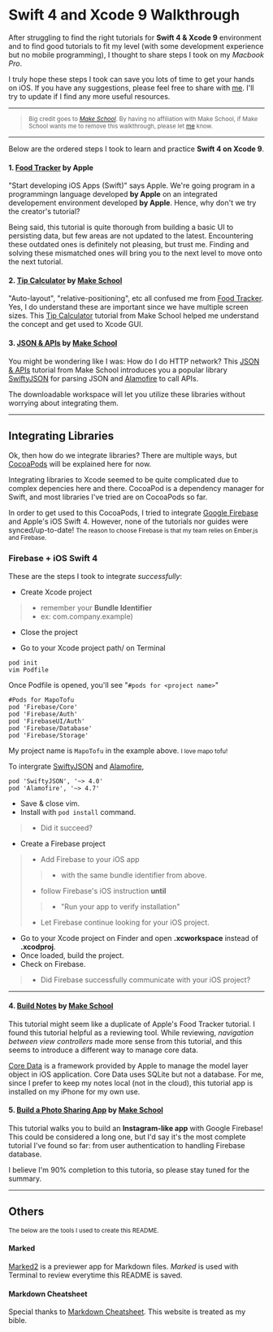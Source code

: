 # Swift 4 and Xcode 9 Walkthrough

After struggling to find the right tutorials for **Swift 4 & Xcode 9** environment and to find good tutorials to fit my level (with some development experience but no mobile programming), I thought to share steps I took on my *Macbook Pro*. 

I truly hope these steps I took can save you lots of time to get your hands on iOS. If you have any suggestions, please feel free to share with [me](mailto:melarisong@hotmail.com). I'll try to update if I find any more useful resources. 

---
> <small>Big credit goes to *[Make School](http://makeschool.com)*. By having no affiliation with Make School, if Make School wants me to remove this walkthrough, please let [me](mailto:melarisong@hotmail.com) know.</small>

---

Below are the ordered steps I took to learn and practice **Swift 4 on Xcode 9**.


#### 1. [Food Tracker](https://developer.apple.com/library/content/referencelibrary/GettingStarted/DevelopiOSAppsSwift/) by Apple

"Start developing iOS Apps (Swift)" says Apple. We're going program in a programmingn language developed **by Apple** on an integrated developement environment developed **by Apple**. Hence, why don't we try the creator's tutorial? 

Being said, this tutorial is quite thorough from building a basic UI to persisting data, but few areas are not updated to the latest. Encountering these outdated ones is definitely not pleasing, but trust me. Finding and solving these mismatched ones will bring you to the next level to move onto the next tutorial.


#### 2. [Tip Calculator](https://www.makeschool.com/online-courses/tutorials/build-a-tip-calculator-in-swift-4/implementing-subviews) by [Make School](https://www.makeschool.com)

"Auto-layout", "relative-positioning", etc all confused me from [Food Tracker](https://developer.apple.com/library/content/referencelibrary/GettingStarted/DevelopiOSAppsSwift/). Yes, I do understand these are important since we have multiple screen sizes. This [Tip Calculator](https://www.makeschool.com/online-courses/tutorials/build-a-tip-calculator-in-swift-4) tutorial from Make School helped me understand the concept and get used to Xcode GUI.  


#### 3. [JSON & APIs](https://www.makeschool.com/online-courses/tutorials/json-apis-in-swift-4/parsing-json) by [Make School](https://www.makeschool.com)

You might be wondering like I was: How do I do HTTP network? This [JSON & APIs](https://www.makeschool.com/online-courses/tutorials/json-apis-in-swift-4) tutorial from Make School introduces you a popular library [SwiftyJSON](https://github.com/SwiftyJSON/SwiftyJSON) for parsing JSON and [Alamofire](https://github.com/Alamofire/Alamofire) to call APIs.

The downloadable workspace will let you utilize these libraries without worrying about integrating them.

---
## Integrating Libraries

Ok, then how do we integrate libraries? There are multiple ways, but [CocoaPods](https://cocoapods.org) will be explained here for now. 

Integrating libraries to Xcode seemed to be quite complicated due to complex depencies here and there. CocoaPod is a dependency manager for Swift, and most libraries I've tried are on CocoaPods so far. 

In order to get used to this CocoaPods, I tried to integrate [Google Firebase](https://firebase.google.com) and Apple's iOS Swift 4. However, none of the tutorials nor guides were synced/up-to-date! <small>The reason to choose Firebase is that my team relies on Ember.js and Firebase.</small>

### Firebase + iOS Swift 4

These are the steps I took to integrate *successfully*: 

* Create Xcode project
> * remember your **Bundle Identifier**
> * ex: com.company.example)
* Close the project

* Go to your Xcode project path/ on Terminal
```
pod init
vim Podfile
```
Once Podfile is opened, you'll see "```#pods for <project name>```"
```
#Pods for MapoTofu
pod 'Firebase/Core'
pod 'Firebase/Auth'
pod 'FirebaseUI/Auth'
pod 'Firebase/Database'
pod 'Firebase/Storage'
```

My project name is ```MapoTofu``` in the example above. <small>I love mapo tofu!</small>

To intergrate [SwiftyJSON](https://github.com/SwiftyJSON/SwiftyJSON#integration) and [Alamofire](https://github.com/Alamofire/Alamofire#installatio://github.com/Alamofire/Alamofire#installation), 

```
pod 'SwiftyJSON', '~> 4.0'
pod 'Alamofire', '~> 4.7'
```
* Save & close vim. 
* Install with ```pod install``` command. 
> * Did it succeed?

* Create a Firebase project 
> * Add Firebase to your iOS app
> > * with the same bundle identifier from above.
> * follow Firebase's iOS instruction **until**
> > * "Run your app to verify installation"
> * Let Firebase continue looking for your iOS project.
* Go to your Xcode project on Finder and open **.xcworkspace** instead of **.xcodproj**.
* Once loaded, build the project.
* Check on Firebase.
> * Did Firebase successfully communicate with your iOS project? 

---

#### 4. [Build Notes](https://www.makeschool.com/online-courses/tutorials/learn-how-to-build-make-school-notes-in-swift-4/) by [Make School](https://www.makeschool.com/) 

This tutorial might seem like a duplicate of Apple's Food Tracker tutorial. I found this tutorial helpful as a reviewing tool. While reviewing, *navigation between view controllers* made more sense from this tutorial, and this seems to introduce a different way to manage core data. 

[Core Data](https://medium.com/xcblog/core-data-with-swift-4-for-beginners-1fc067cca707) is a framework provided by Apple to manage the model layer object in iOS application. Core Data uses SQLite but not a database. For me, since I prefer to keep my notes local (not in the cloud), this tutorial app is installed on my iPhone for my own use. 


#### 5. [Build a Photo Sharing App](https://www.makeschool.com/online-courses/tutorials/build-a-photo-sharing-app-9f153781-8df0-4909-8162-bb3b3a2f7a81/) by [Make School](https://www.makeschool.com/)

This tutorial walks you to build an **Instagram-like app** with Google Firebase! This could be considered a long one, but I'd say it's the most complete tutorial I've found so far: from user authentication to handling Firebase database. 

I believe I'm 90% completion to this tutoria, so please stay tuned for the summary.

---
## Others
<small>The below are the tools I used to create this README.</small>

#### Marked
[Marked2](http://marked2app.com) is a previewer app for Markdown files. *Marked* is used with Terminal to review everytime this README is saved. 

#### Markdown Cheatsheet
Special thanks to [Markdown Cheatsheet](https://github.com/adam-p/markdown-here/wiki/Markdown-Cheatsheet). This website is treated as my bible. 

